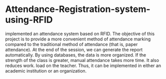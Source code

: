 # Attendance-Registration-system-using-RFID
implemented an attendance system based on RFID. The objective of this project is to provide a more convenient method of attendance marking compared to the traditional method of attendance (that is, paper attendance). At the end of the session, we can generate the report automatically. By using databases, the data is more organized. If the strength of the class is greater, manual attendance takes more time. It also reduces work. load on the teacher. Thus, it can be implemented in either an academic institution or an organization.
